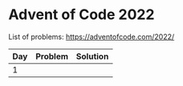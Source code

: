 # Advent of Code 2022
List of problems: https://adventofcode.com/2022/


| Day | Problem | Solution |
| --- | ------- | -------- |
| 1   |         |          |
